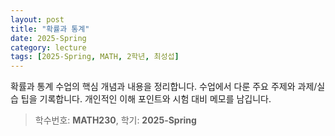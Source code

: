 ```yaml
---
layout: post
title: "확률과 통계"
date: 2025-Spring
category: lecture
tags: [2025-Spring, MATH, 2학년, 최성섭]
---
```

확률과 통계 수업의 핵심 개념과 내용을 정리합니다.
수업에서 다룬 주요 주제와 과제/실습 팁을 기록합니다.
개인적인 이해 포인트와 시험 대비 메모를 남깁니다.

> 학수번호: **MATH230**, 학기: **2025-Spring**
